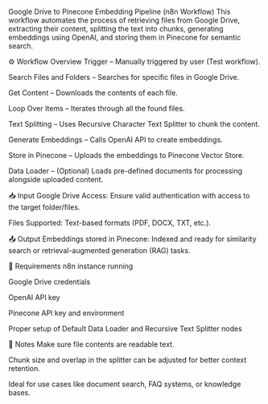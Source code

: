 Google Drive to Pinecone Embedding Pipeline (n8n Workflow)
This workflow automates the process of retrieving files from Google Drive, extracting their content, splitting the text into chunks, generating embeddings using OpenAI, and storing them in Pinecone for semantic search.

⚙️ Workflow Overview
Trigger – Manually triggered by user (Test workflow).

Search Files and Folders – Searches for specific files in Google Drive.

Get Content – Downloads the contents of each file.

Loop Over Items – Iterates through all the found files.

Text Splitting – Uses Recursive Character Text Splitter to chunk the content.

Generate Embeddings – Calls OpenAI API to create embeddings.

Store in Pinecone – Uploads the embeddings to Pinecone Vector Store.

Data Loader – (Optional) Loads pre-defined documents for processing alongside uploaded content.

📥 Input
Google Drive Access: Ensure valid authentication with access to the target folder/files.

Files Supported: Text-based formats (PDF, DOCX, TXT, etc.).

📤 Output
Embeddings stored in Pinecone: Indexed and ready for similarity search or retrieval-augmented generation (RAG) tasks.

🧠 Requirements
n8n instance running

Google Drive credentials

OpenAI API key

Pinecone API key and environment

Proper setup of Default Data Loader and Recursive Text Splitter nodes

📝 Notes
Make sure file contents are readable text.

Chunk size and overlap in the splitter can be adjusted for better context retention.

Ideal for use cases like document search, FAQ systems, or knowledge bases.
